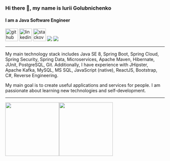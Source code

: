 ### Hi there 👋, my name is Iurii Golubnichenko
#### I am a Java Software Engineer
[<img src='https://img.icons8.com/color/48/000000/github--v1.png' alt='github' height='40'>](https://github.com/Ghost-Rider-gu)  [<img src='https://img.icons8.com/fluency/48/000000/linkedin.png' alt='linkedin' height='40'>](https://www.linkedin.com/in/iurii-golubnichenko/)  [<img src='https://img.icons8.com/color/48/000000/stackoverflow.png' alt='stackoverflow' height='40'>](https://stackoverflow.com/users/1599177/ghost-rider)  [<img src="https://img.icons8.com/color/48/000000/medium-monogram.png"/>](https://medium.com/@golubnichenko)  [<img src='https://img.icons8.com/nolan/48/benzene-ring.png'/>](https://dzone.com/users/3146730/ghost-rider-1.html)

---

My main technology stack includes Java SE 8, Spring Boot, Spring Cloud, Spring Security, Spring Data, Microservices, Apache Maven, Hibernate, JUnit, PostgreSQL, Git. Additionally, I have experience with JHipster, Apache Kafka, MySQL, MS SQL, JavaScript (native), ReactJS, Bootstrap, C#, Reverse Engineering.

My main goal is to create useful applications and services for people.
I am passionate about learning new technologies and self-development.

---

<img height="170px" src="https://github-readme-stats.vercel.app/api?username=Ghost-Rider-gu&hide_border=true&show_icons=true&count_private=true&line_height=21&text_color=000&icon_color=000&bg_color=0,ea7161,ffc64d,fffc4d,52fa5a&theme=graywhite" /><!-- wi*quL3fcV --><img height="170px" src="https://github-readme-stats.vercel.app/api/top-langs/?username=Ghost-Rider-gu&hide_border=true&layout=compact&langs_count=5&text_color=000&icon_color=fff&bg_color=0,52fa5a,5ffa5a,ea7161&theme=graywhite" />

